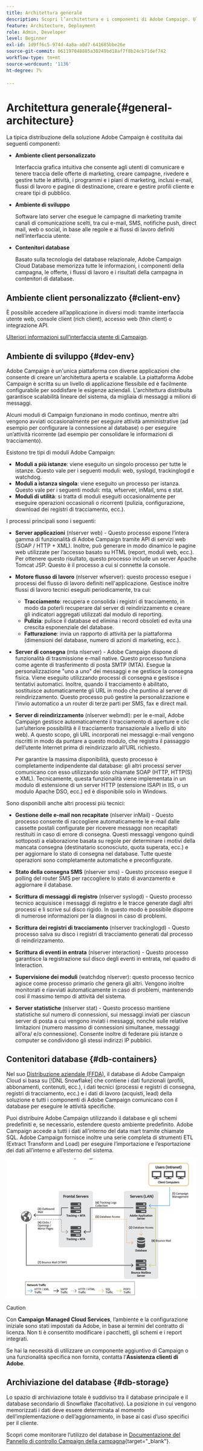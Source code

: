 ```yaml
---
title: Architettura generale
description: Scopri l’architettura e i componenti di Adobe Campaign. Ulteriori informazioni sulla personalizzazione della console client e dell’ambiente.
feature: Architecture, Deployment
role: Admin, Developer
level: Beginner
exl-id: 1d9ff6c5-974d-4a8a-a0d7-641685bbe26e
source-git-commit: 061197048885a30249bd18af7f8b24cb71def742
workflow-type: tm+mt
source-wordcount: '1136'
ht-degree: 7%

---
```


# Architettura generale{#general-architecture}

La tipica distribuzione della soluzione Adobe Campaign è costituita dai seguenti componenti:

* **Ambiente client personalizzato**

  Interfaccia grafica intuitiva che consente agli utenti di comunicare e tenere traccia delle offerte di marketing, creare campagne, rivedere e gestire tutte le attività, i programmi e i piani di marketing, inclusi e-mail, flussi di lavoro e pagine di destinazione, creare e gestire profili cliente e creare tipi di pubblico.

* **Ambiente di sviluppo**

  Software lato server che esegue le campagne di marketing tramite canali di comunicazione scelti, tra cui e-mail, SMS, notifiche push, direct mail, web o social, in base alle regole e ai flussi di lavoro definiti nell’interfaccia utente.

* **Contenitori database**

  Basato sulla tecnologia del database relazionale, Adobe Campaign Cloud Database memorizza tutte le informazioni, i componenti della campagna, le offerte, i flussi di lavoro e i risultati della campagna in contenitori di database.

## Ambiente client personalizzato {#client-env}

È possibile accedere all’applicazione in diversi modi: tramite interfaccia utente web, console client (rich client), accesso web (thin client) o integrazione API.

[Ulteriori informazioni sull’interfaccia utente di Campaign](../start/campaign-ui.md).

## Ambiente di sviluppo {#dev-env}

Adobe Campaign è un&#39;unica piattaforma con diverse applicazioni che consente di creare un&#39;architettura aperta e scalabile. La piattaforma Adobe Campaign è scritta su un livello di applicazione flessibile ed è facilmente configurabile per soddisfare le esigenze aziendali. L&#39;architettura distribuita garantisce scalabilità lineare del sistema, da migliaia di messaggi a milioni di messaggi.

Alcuni moduli di Campaign funzionano in modo continuo, mentre altri vengono avviati occasionalmente per eseguire attività amministrative (ad esempio per configurare la connessione al database) o per eseguire un’attività ricorrente (ad esempio per consolidare le informazioni di tracciamento).

Esistono tre tipi di moduli Adobe Campaign:

* **Moduli a più istanze**: viene eseguito un singolo processo per tutte le istanze. Questo vale per i seguenti moduli: web, syslogd, trackinglogd e watchdog.
* **Moduli a istanza singola**: viene eseguito un processo per istanza. Questo vale per i seguenti moduli: mta, wfserver, inMail, sms e stat.
* **Moduli di utilità**: si tratta di moduli eseguiti occasionalmente per eseguire operazioni occasionali o ricorrenti (pulizia, configurazione, download dei registri di tracciamento, ecc.).

I processi principali sono i seguenti:

* **Server applicazioni** (nlserver web) - Questo processo espone l’intera gamma di funzionalità di Adobe Campaign tramite API di servizi web (SOAP / HTTP + XML). Inoltre, può generare in modo dinamico le pagine web utilizzate per l’accesso basato su HTML (report, moduli web, ecc.). Per ottenere questo risultato, questo processo include un server Apache Tomcat JSP. Questo è il processo a cui si connette la console.

* **Motore flusso di lavoro** (nlserver wfserver): questo processo esegue i processi del flusso di lavoro definiti nell&#39;applicazione. Gestisce inoltre flussi di lavoro tecnici eseguiti periodicamente, tra cui:

   * **Tracciamento**: recupera e consolida i registri di tracciamento, in modo da poterli recuperare dal server di reindirizzamento e creare gli indicatori aggregati utilizzati dal modulo di reporting.
   * **Pulizia**: pulisce il database ed elimina i record obsoleti ed evita una crescita esponenziale del database.
   * **Fatturazione**: invia un rapporto di attività per la piattaforma (dimensioni del database, numero di azioni di marketing, ecc.).

* **Server di consegna** (mta nlserver) - Adobe Campaign dispone di funzionalità di trasmissione e-mail native. Questo processo funziona come agente di trasferimento di posta SMTP (MTA). Esegue la personalizzazione &quot;uno a uno&quot; dei messaggi e ne gestisce la consegna fisica. Viene eseguito utilizzando processi di consegna e gestisce i tentativi automatici. Inoltre, quando il tracciamento è abilitato, sostituisce automaticamente gli URL in modo che puntino al server di reindirizzamento. Questo processo può gestire la personalizzazione e l’invio automatico a un router di terze parti per SMS, fax e direct mail.

* **Server di reindirizzamento** (nlserver webmdl): per le e-mail, Adobe Campaign gestisce automaticamente il tracciamento di aperture e clic (un’ulteriore possibilità è il tracciamento transazionale a livello di sito web). A questo scopo, gli URL incorporati nei messaggi e-mail vengono riscritti in modo da puntare a questo modulo, che registra il passaggio dell’utente Internet prima di reindirizzarlo all’URL richiesto.

  Per garantire la massima disponibilità, questo processo è completamente indipendente dal database: gli altri processi server comunicano con esso utilizzando solo chiamate SOAP (HTTP, HTTP(S) e XML). Tecnicamente, questa funzionalità viene implementata in un modulo di estensione di un server HTTP (estensione ISAPI in IIS, o un modulo Apache DSO, ecc.) ed è disponibile solo in Windows.

Sono disponibili anche altri processi più tecnici:

* **Gestione delle e-mail non recapitate** (nlserver inMail) - Questo processo consente di raccogliere automaticamente le e-mail dalle cassette postali configurate per ricevere messaggi non recapitati restituiti in caso di errore di consegna. Questi messaggi vengono quindi sottoposti a elaborazione basata su regole per determinare i motivi della mancata consegna (destinatario sconosciuto, quota superata, ecc.) e per aggiornare lo stato di consegna nel database. Tutte queste operazioni sono completamente automatiche e preconfigurate.

* **Stato della consegna SMS** (nlserver sms) - Questo processo esegue il polling del router SMS per raccogliere lo stato di avanzamento e aggiornare il database.

* **Scrittura di messaggi di registro** (nlserver syslogd) - Questo processo tecnico acquisisce i messaggi di registro e le tracce generate dagli altri processi e li scrive sul disco rigido. In questo modo è possibile disporre di numerose informazioni per la diagnosi in caso di problemi.

* **Scrittura dei registri di tracciamento** (nlserver trackinglogd) - Questo processo salva su disco i registri di tracciamento generati dal processo di reindirizzamento.

* **Scrittura di eventi in entrata** (nlserver interaction) - Questo processo garantisce la registrazione sul disco degli eventi in entrata, nel quadro di Interaction.

* **Supervisione dei moduli** (watchdog nlserver): questo processo tecnico agisce come processo primario che genera gli altri. Vengono inoltre monitorati e riavviati automaticamente in caso di problemi, mantenendo così il massimo tempo di attività del sistema.

* **Server statistiche** (nlserver stat) - Questo processo mantiene statistiche sul numero di connessioni, sui messaggi inviati per ciascun server di posta a cui vengono inviati i messaggi, nonché sulle relative limitazioni (numero massimo di connessioni simultanee, messaggi all’ora/ e/o connessione). Consente inoltre di federare più istanze o computer se condividono gli stessi indirizzi IP pubblici.


## Contenitori database {#db-containers}

Nel suo [Distribuzione aziendale (FFDA)](enterprise-deployment.md), il database di Adobe Campaign Cloud si basa su [!DNL Snowflake] che contiene i dati funzionali (profili, abbonamenti, contenuti, ecc.), i dati tecnici (processi e registri di consegna, registri di tracciamento, ecc.) e i dati di lavoro (acquisti, lead) della soluzione e tutti i componenti di Adobe Campaign comunicano con il database per eseguire le attività specifiche.

Puoi distribuire Adobe Campaign utilizzando il database e gli schemi predefiniti e, se necessario, estendere questo ambiente predefinito. Adobe Campaign accede a tutti i dati all’interno del data mart tramite chiamate SQL. Adobe Campaign fornisce inoltre una serie completa di strumenti ETL (Extract Transform and Load) per eseguire l’importazione e l’esportazione dei dati all’interno e all’esterno del sistema.

![](assets/data-flow-diagram.png)


>[!CAUTION]
>
>Con **Campaign Managed Cloud Services**, l’ambiente e la configurazione iniziale sono stati impostati da Adobe, in base ai termini del contratto di licenza. Non ti è consentito modificare i pacchetti, gli schemi e i report integrati.
>
>Se hai la necessità di utilizzare un componente aggiuntivo di Campaign o una funzionalità specifica non fornita, contatta l’**Assistenza clienti di Adobe**.

## Archiviazione del database {#db-storage}

Lo spazio di archiviazione totale è suddiviso tra il database principale e il database secondario di Snowflake (facoltativo). La posizione in cui vengono memorizzati i dati deve essere determinata al momento dell’implementazione o dell’aggiornamento, in base ai casi d’uso specifici per il cliente.

Scopri come monitorare l’utilizzo del database in [Documentazione del Pannello di controllo Campaign della campagna](https://experienceleague.adobe.com/docs/control-panel/using/performance-monitoring/database-monitoring/database-monitoring.html){target="_blank"}.